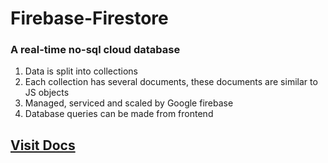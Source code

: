 # Firebase-Firestore

### A real-time no-sql cloud database 

1. Data is split into collections
2. Each collection has several documents, these documents are similar to JS objects
3. Managed, serviced and scaled by Google firebase
4. Database queries can be made from frontend 

## [Visit Docs](https://firebase.google.com/docs/firestore)
